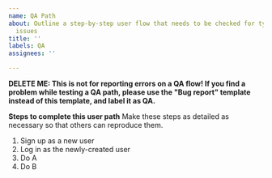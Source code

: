 ```yaml
---
name: QA Path
about: Outline a step-by-step user flow that needs to be checked for typos/errors/styling
  issues
title: ''
labels: QA
assignees: ''

---
```


**DELETE ME: This is not for reporting errors on a QA flow! If you find a problem while testing a QA path, please use the "Bug report" template instead of this template, and label it as QA.**

**Steps to complete this user path**
Make these steps as detailed as necessary so that others can reproduce them.
1. Sign up as a new user
2. Log in as the newly-created user
3. Do A
4. Do B

